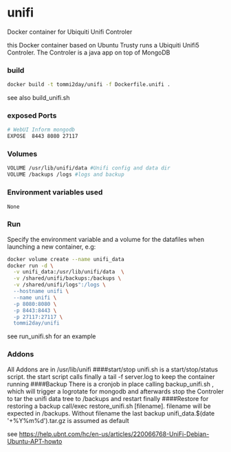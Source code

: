 # unifi
Docker container for Ubiquiti Unifi Controler

this Docker container based on Ubuntu Trusty runs a Ubiquiti Unifi5 Controler. The Controler is a java app on top of MongoDB


### build
```sh
docker build -t tommi2day/unifi -f Dockerfile.unifi .
```
see also build_unifi.sh
### exposed Ports
```sh
# WebUI Inform mongodb  
EXPOSE  8443 8080 27117
```
### Volumes
```sh
VOLUME /usr/lib/unifi/data #Unifi config and data dir
VOLUME /backups /logs #logs and backup
```

### Environment variables used
```sh
None
```

### Run
Specify the  environment variable and a volume 
for the datafiles when launching a new container, e.g:

```sh
docker volume create --name unifi_data
docker run -d \
  -v unifi_data:/usr/lib/unifi/data  \
  -v /shared/unifi/backups:/backups \
  -v /shared/unifi/logs":/logs \
  --hostname unifi \
  --name unifi \
  -p 8080:8080 \
  -p 8443:8443 \
  -p 27117:27117 \
  tommi2day/unifi
```
see run_unifi.sh for an example

### Addons
All Addons are in /usr/lib/unifi
####start/stop
unifi.sh is a start/stop/status script. the start script calls finally a tail -f server.log to keep the container running
####Backup
There is a cronjob in place calling backup_unifi.sh , which will trigger a logrotate for mongodb and afterwards
stop the Controler to tar the unifi data tree to /backups and restart finally
####Restore
for restoring a backup call/exec restore_unifi.sh [filename]. filename will be expected in /backups. Without filename the last backup
unifi_data.$(date '+%Y%m%d').tar.gz is assumed as default
 
see https://help.ubnt.com/hc/en-us/articles/220066768-UniFi-Debian-Ubuntu-APT-howto
